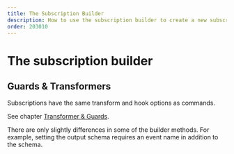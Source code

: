 ```yaml
---
title: The Subscription Builder
description: How to use the subscription builder to create a new subscription for a service
order: 203010
---
```


# The subscription builder

## Guards & Transformers

Subscriptions have the same transform and hook options as commands.

See chapter [Transformer & Guards](../command/the-command-builder.md).

There are only slightly differences in some of the builder methods.
For example, setting the output schema requires an event name in addition to the schema.
